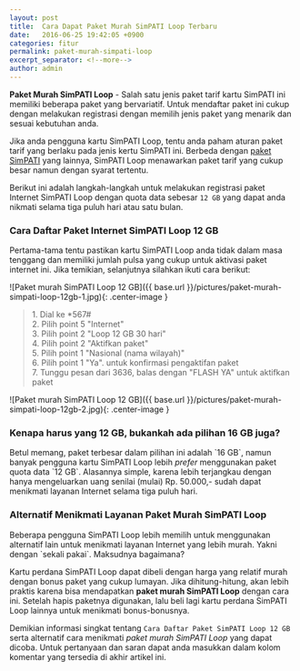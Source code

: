 ```yaml
---
layout: post
title:  Cara Dapat Paket Murah SimPATI Loop Terbaru
date:   2016-06-25 19:42:05 +0900
categories: fitur
permalink: paket-murah-simpati-loop
excerpt_separator: <!--more-->
author: admin
---
```

<b>Paket Murah SimPATI Loop</b> - Salah satu jenis paket tarif kartu SimPATI ini memiliki beberapa paket yang bervariatif. Untuk mendaftar paket ini cukup dengan<!--more--> melakukan registrasi dengan memilih jenis paket yang menarik dan sesuai kebutuhan anda.

Jika anda pengguna kartu SimPATI Loop, tentu anda paham aturan paket tarif yang berlaku pada jenis kertu SimPATI ini. Berbeda dengan [paket SimPATI]({{site.url}}) yang lainnya, SimPATI Loop menawarkan paket tarif yang cukup besar namun dengan syarat tertentu.

Berikut ini adalah langkah-langkah untuk melakukan registrasi paket Internet SimPATI Loop dengan quota data sebesar `12 GB` yang dapat anda nikmati selama tiga puluh hari atau satu bulan.

<h3>Cara Daftar Paket Internet SimPATI Loop 12 GB</h3>
Pertama-tama tentu pastikan kartu SimPATI Loop anda tidak dalam masa tenggang dan memiliki jumlah pulsa yang cukup untuk aktivasi paket internet ini. Jika temikian, selanjutnya silahkan ikuti cara berikut:

![Paket murah SimPATI Loop 12 GB]({{ base.url }}/pictures/paket-murah-simpati-loop-12gb-1.jpg){: .center-image }

<blockquote>
	1. Dial ke *567# <br/>
	2. Pilih point 5 "Internet" <br/>
	3. Pilih point 2 "Loop 12 GB 30 hari"<br/>
	4. Pilih point 2 "Aktifkan paket"<br/>
	5. Pilih point 1 "Nasional (nama wilayah)"<br/>
	6. Pilih point 1 "Ya". untuk konfirmasi pengaktifan paket<br/>
	7. Tunggu pesan dari 3636, balas dengan "FLASH YA" untuk aktifkan paket
</blockquote>

![Paket murah SimPATI Loop 12 GB]({{ base.url }}/pictures/paket-murah-simpati-loop-12gb-2.jpg){: .center-image }

<h3>Kenapa harus yang 12 GB, bukankah ada pilihan 16 GB juga?</h3>
Betul memang, paket terbesar dalam pilihan ini adalah `16 GB`, namun banyak pengguna kartu SimPATI Loop lebih <i>prefer</i> menggunakan paket quota data `12 GB`. Alasannya simple, karena lebih terjangkau dengan hanya mengeluarkan uang senilai (mulai) Rp. 50.000,- sudah dapat menikmati layanan Internet selama tiga puluh hari.

<h3>Alternatif Menikmati Layanan Paket Murah SimPATI Loop</h3>
Beberapa pengguna SimPATI Loop lebih memilih untuk menggunakan alternatif lain untuk menikmati layanan Internet yang lebih murah. Yakni dengan `sekali pakai`. Maksudnya bagaimana?

Kartu perdana SimPATI Loop dapat dibeli dengan harga yang relatif murah dengan bonus paket yang cukup lumayan. Jika dihitung-hitung, akan lebih praktis karena bisa mendapatkan <strong>paket murah SimPATI Loop</strong> dengan cara ini. Setelah hapis paketnya digunakan, lalu beli lagi kartu perdana SimPATI Loop lainnya untuk menikmati bonus-bonusnya.

Demikian informasi singkat tentang `Cara Daftar Paket SimPATI Loop 12 GB` serta alternatif cara menikmati <i>paket murah SimPATI Loop</i> yang dapat dicoba. Untuk pertanyaan dan saran dapat anda masukkan dalam kolom komentar yang tersedia di akhir artikel ini.

<!--script src="https://gist.github.com//seanbuscay/4e782a2274b7cfc096d0.js?file=jekyll-pager-teasers.html"> </script-->